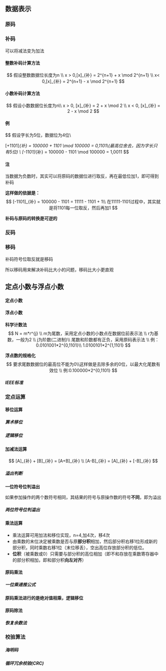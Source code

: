 ## 	数据表示

### 原码



###  补码

可以将减法变为加法

#### 整数补码计算方法

$$
假设整数数据位长度为n \\
x > 0,[x]_{补} = 2^{n+1} + x \mod 2^{n+1}
\\
x< 0,[x]_{补} = 2^{n+1} - x \mod 2^{n+1}
$$



#### 小数补码计算方法

$$
假设小数数据位长度为n\\
x > 0, [x]_{补} = 2 + x \mod 2
\\
x < 0, [x]_{补} = 2 - x \mod 2
$$



#### 例

$$
假设字长为5位，数据位为4位\\

[+1101]_{补} = 100000 + 1101 \mod 100000 = 0,1101\\(最高位舍去，因为字长只有5位)
\\
[-1101]_{补} = 100000 - 1101 \mod 100000 = 1,0011
$$



#### 注

当数据为负数时，其实可以将原码的数据位进行取反，再在最低位加1，即可得到补码

**这样做的依据是：**
$$
[-1101]_{补} = 100000 - 1101 = 11111 - 1101 + 1\\
在11111-1101过程中，其实就是将1101每一位取反，然后再加1
$$










**补码与原码的转换是可逆的**



### 反码



### 移码

补码符号位取反就是移码

所以移码用来解决补码比大小的问题，移码比大小更直观



## 定点小数与浮点小数

#### 定点小数





#### 浮点小数





**科学计数法**
$$
N = m*r^{j}
\\
m为尾数，采用定点小数的小数点在数据位前表示法
\\
r为基数，一般为2
\\
j为阶数(二进制)\\
尾数和阶数都有正负，采用原码表示法
\\
例：0.0101001*2^{0,1101}\\
1.0100101*2^{1,1101}
$$


**浮点数的规格化**
$$
要求尾数数据位的最高位不能为0\\这样做是去除多余的0位，以最大化尾数有效位
\\
例:0.100000*2^{0,1101}
$$



##### IEEE标准



### 定点运算

#### 移位运算



##### 算术移位



##### 逻辑移位



#### 加减法运算

$$
[A]_{补} + [B]_{补} = [A+B]_{补}
\\
[A-B]_{补} = [A]_{补} + [-B]_{补}
$$



##### 溢出判断

**一位符号位判溢出**

如果参加操作的两个数符号相同，其结果的符号与原操作数的符号**不同**，即为溢出



##### 两位符号位判溢出



#### 乘法运算

* 乘法运算可用加法和移位实现，n=4,加4次，移4次
* 由乘数的末位决定被乘数是否与原**部分积**相加，然后部分积右移1位形成新的部分积，同时乘数右移1位（末位移丢），空出高位存放部分积的低位。
* **位积**（被乘数或0）只需要与部分积的高位相加（即不和存放在乘数寄存器中的部分积相加，即和部分积**向左对齐**）



#### 原码乘法



##### 一位乘递推公式



**原码乘法进行的是绝对值相乘，逻辑移位**





#### 原码除法

##### 恢复余数法



### 校验算法

##### 海明码



##### 循环冗余校验(CRC)






